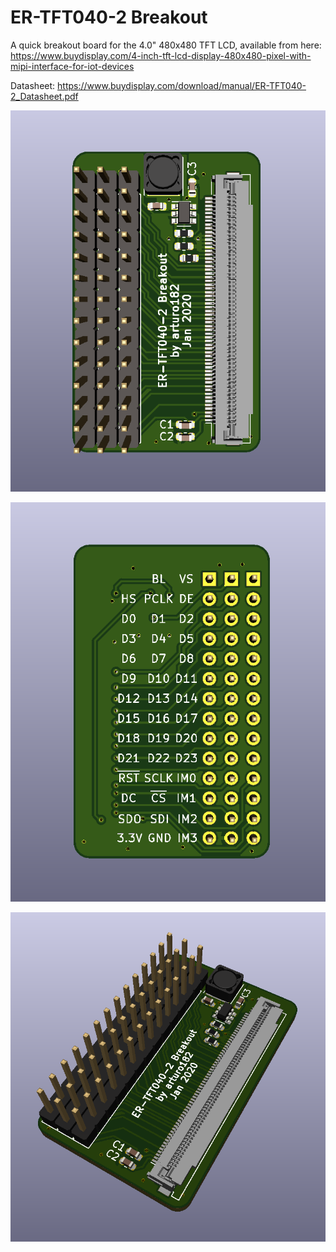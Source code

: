 # ER-TFT040-2 Breakout

A quick breakout board for the 4.0" 480x480 TFT LCD, available from here: https://www.buydisplay.com/4-inch-tft-lcd-display-480x480-pixel-with-mipi-interface-for-iot-devices

Datasheet: https://www.buydisplay.com/download/manual/ER-TFT040-2_Datasheet.pdf

![](./img/front.png)

![](./img/back.png)

![](./img/sideways.png)
